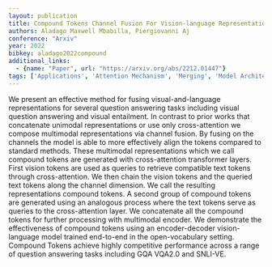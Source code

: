 ```yaml
---
layout: publication
title: Compound Tokens Channel Fusion For Vision-language Representation Learning
authors: Aladago Maxwell Mbabilla, Piergiovanni Aj
conference: "Arxiv"
year: 2022
bibkey: aladago2022compound
additional_links:
  - {name: "Paper", url: "https://arxiv.org/abs/2212.01447"}
tags: ['Applications', 'Attention Mechanism', 'Merging', 'Model Architecture', 'Multimodal Models', 'Pretraining Methods', 'Transformer']
---
```

We present an effective method for fusing visual-and-language representations for several question answering tasks including visual question answering and visual entailment. In contrast to prior works that concatenate unimodal representations or use only cross-attention we compose multimodal representations via channel fusion. By fusing on the channels the model is able to more effectively align the tokens compared to standard methods. These multimodal representations which we call compound tokens are generated with cross-attention transformer layers. First vision tokens are used as queries to retrieve compatible text tokens through cross-attention. We then chain the vision tokens and the queried text tokens along the channel dimension. We call the resulting representations compound tokens. A second group of compound tokens are generated using an analogous process where the text tokens serve as queries to the cross-attention layer. We concatenate all the compound tokens for further processing with multimodal encoder. We demonstrate the effectiveness of compound tokens using an encoder-decoder vision-language model trained end-to-end in the open-vocabulary setting. Compound Tokens achieve highly competitive performance across a range of question answering tasks including GQA VQA2.0 and SNLI-VE.

